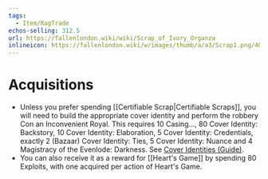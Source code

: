 ```yaml
---
tags:
  - Item/RagTrade
echos-selling: 312.5
url: https://fallenlondon.wiki/wiki/Scrap_of_Ivory_Organza
inlineicon: https://fallenlondon.wiki/w/images/thumb/a/a3/Scrap1.png/40px-Scrap1.png
---
```


# Acquisitions
- Unless you prefer spending [[Certifiable Scrap|Certifiable Scraps]], you will need to build the appropriate cover identity and perform the robbery Con an Inconvenient Royal. This requires 10 Casing..., 80 Cover Identity: Backstory, 10 Cover Identity: Elaboration, 5 Cover Identity: Credentials, exactly 2 (Bazaar) Cover Identity: Ties, 5 Cover Identity: Nuance and 4 Magistracy of the Evenlode: Darkness. See [Cover Identities (Guide)](https://fallenlondon.wiki/wiki/Cover_Identities_(Guide)).
- You can also receive it as a reward for [[Heart's Game]] by spending 80 Exploits, with one acquired per action of Heart's Game.